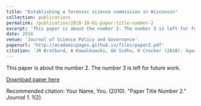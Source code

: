 ```yaml
---
title: "Establishing a forensic science commission in Wisconsin"
collection: publications
permalink: /publication/2010-10-01-paper-title-number-2
excerpt: 'This paper is about the number 2. The number 3 is left for future work.'
date: 2018
venue: 'Journal of Science Policy and Governance'
paperurl: 'http://academicpages.github.io/files/paper2.pdf'
citation: 'JR Bratburd, A Kowalkowski, GK Sidhu, K Crocker (2018). &quot;Paper Title Number 2.&quot; <i>Journal of Science Policy and Governance</i>. 13(1).'
---
```

This paper is about the number 2. The number 3 is left for future work.

[Download paper here](http://academicpages.github.io/files/paper2.pdf)

Recommended citation: Your Name, You. (2010). "Paper Title Number 2." <i>Journal 1</i>. 1(2).

